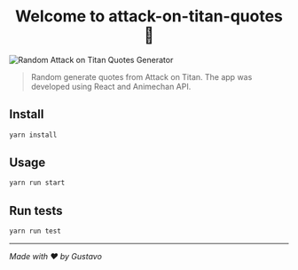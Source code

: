 <h1 align="center">Welcome to attack-on-titan-quotes 👋</h1>
<p>
</p>

<img alt="Random Attack on Titan Quotes Generator" src="https://i.imgur.com/sO9lXwF.png" />

> Random generate quotes from Attack on Titan. The app was developed using React and Animechan API.

## Install

```sh
yarn install
```

## Usage

```sh
yarn run start
```

## Run tests

```sh
yarn run test
```

---

_Made with ❤️ by Gustavo_
